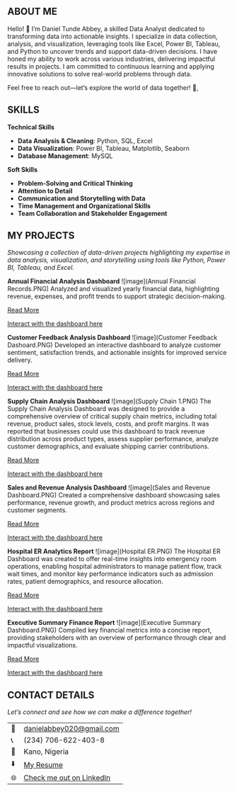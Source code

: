 ## ABOUT ME 
Hello! 👋 I’m Daniel Tunde Abbey, a skilled Data Analyst dedicated to transforming data into actionable insights. I specialize in data collection, analysis, and visualization, leveraging tools like Excel, Power BI, Tableau, and Python to uncover trends and support data-driven decisions. I have honed my ability to work across various industries, delivering impactful results in projects. I am committed to continuous learning and applying innovative solutions to solve real-world problems through data.


Feel free to reach out—let’s explore the world of data together! 🌟, 


## SKILLS
**Technical Skills**  
- **Data Analysis & Cleaning**: Python, SQL, Excel  
- **Data Visualization**: Power BI, Tableau, Matplotlib, Seaborn  
- **Database Management**: MySQL


**Soft Skills**  
- **Problem-Solving and Critical Thinking**  
- **Attention to Detail**  
- **Communication and Storytelling with Data**  
- **Time Management and Organizational Skills**  
- **Team Collaboration and Stakeholder Engagement**  

## MY PROJECTS
*Showcasing a collection of data-driven projects highlighting my expertise in data analysis, visualization, and storytelling using tools like Python, Power BI, Tableau, and Excel.*

**Annual Financial Analysis Dashboard**
![image](Annual Financial Records.PNG)
Analyzed and visualized yearly financial data, highlighting revenue, expenses, and profit trends to support strategic decision-making.

[Read More](https://github.com/Daniel-Tunde-Abbey/Annual-Financial-Records-Analysis)

[Interact with the dashboard here](https://app.powerbi.com/links/npYppGqAtW?ctid=f73bbd3e-2c86-40d1-8fff-d2c041f1c075&pbi_source=linkShare)


**Customer Feedback Analysis Dashboard**
![image](Customer Feedback Dashoard.PNG)
Developed an interactive dashboard to analyze customer sentiment, satisfaction trends, and actionable insights for improved service delivery.

[Read More](https://github.com/Daniel-Tunde-Abbey/Customer-Feedback-Analysis-Dashboard)

[Interact with the dashboard here](https://1drv.ms/x/c/81a758a4a49cfbb0/ERzxBBuVhMBIh7bY21f5MN0B1GbCT60BQaUNeYNP84UuYQ?e=Yp0H2p)


**Supply Chain Analysis Dashboard**
![image](Supply Chain 1.PNG)
The Supply Chain Analysis Dashboard was designed to provide a comprehensive overview of critical supply chain metrics, including total revenue, product sales, stock levels, costs, and profit margins. It was reported that businesses could use this dashboard to track revenue distribution across product types, assess supplier performance, analyze customer demographics, and evaluate shipping carrier contributions. 

[Read More](https://github.com/Daniel-Tunde-Abbey/Supply-Chain-Analysis-Dashboard)

[Interact with the dashboard here](https://app.powerbi.com/links/cHyto1e900?ctid=f73bbd3e-2c86-40d1-8fff-d2c041f1c075&pbi_source=linkShare)



**Sales and Revenue Analysis Dashboard**
![image](Sales and Revenue Dashboard.PNG)
Created a comprehensive dashboard showcasing sales performance, revenue growth, and product metrics across regions and customer segments.

[Read More](https://github.com/Daniel-Tunde-Abbey/Sales-and-Revenue-Analysis-Dashboard)

[Interact with the dashboard here](https://1drv.ms/x/c/81a758a4a49cfbb0/EV7Fi9VVn-FNjb1MCQ1_Eb4BUqCuwC-UW9MnGuV93MZn5Q?e=g0TKNg)


**Hospital ER Analytics Report**
![image](Hospital ER.PNG)
The Hospital ER Dashboard was created to offer real-time insights into emergency room operations, enabling hospital administrators to manage patient flow, track wait times, and monitor key performance indicators such as admission rates, patient demographics, and resource allocation. 

[Read More]()

[Interact with the dashboard here](https://app.powerbi.com/links/4PxbhKhQF9?ctid=f73bbd3e-2c86-40d1-8fff-d2c041f1c075&pbi_source=linkShare)


**Executive Summary Finance Report**
![image](Executive Summary Dashboard.PNG)
Compiled key financial metrics into a concise report, providing stakeholders with an overview of performance through clear and impactful visualizations.

[Read More](https://github.com/Daniel-Tunde-Abbey/Executive-Summary-Finance-Report)

[Interact with the dashboard here](https://app.powerbi.com/links/sIuaSHhriF?ctid=f73bbd3e-2c86-40d1-8fff-d2c041f1c075&pbi_source=linkShare)


## CONTACT DETAILS

*Let’s connect and see how we can make a difference together!*
<table>
  <tbody>
    <tr> 
      <td>📧</td>
      <td><a href="mailto:danielabbey020@gmail.com">danielabbey020@gmail.com</a></td>
    </tr>
    <tr>
      <td>📞</td>
      <td>(234) 706-622-403-8</td>
    </tr>
    <tr>
      <td>📍</td>
      <td>Kano, Nigeria</td>    
    </tr>
    <tr>
      <td>⬇️</td>
      <td><a href="Daniel Tunde Abbey Resume.pdf">My Resume</a></td>
    </tr>
    <tr>
      <td>🌐</td>
       <td><a href="https://linkedin.com/in/daniel-tunde-abbey-8a5479261">Check me out on LinkedIn</a></td>
  </tbody>
</table>
